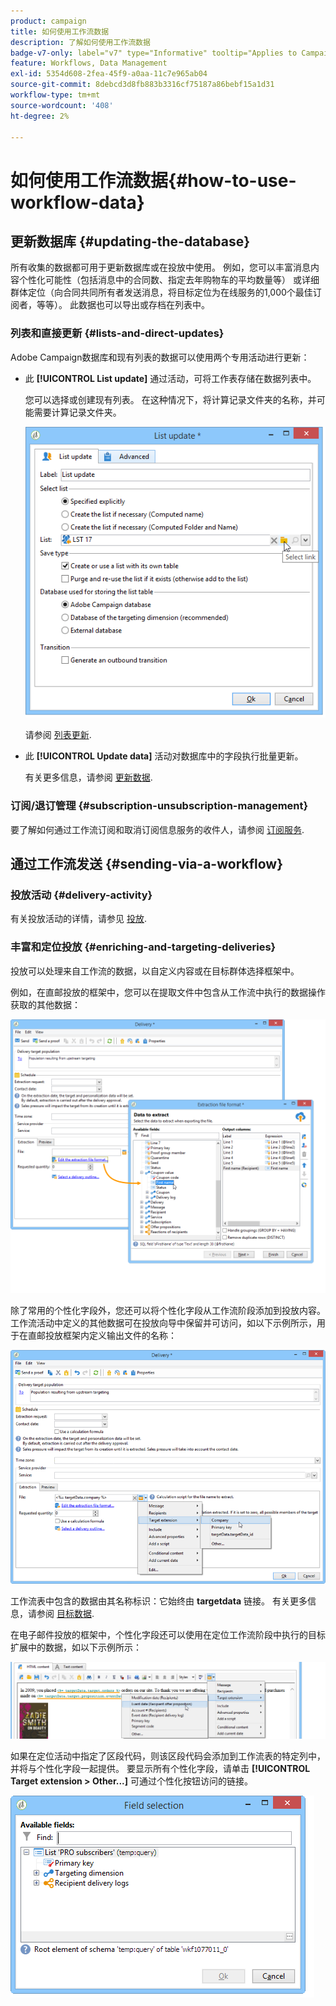 ```yaml
---
product: campaign
title: 如何使用工作流数据
description: 了解如何使用工作流数据
badge-v7-only: label="v7" type="Informative" tooltip="Applies to Campaign Classic v7 only"
feature: Workflows, Data Management
exl-id: 5354d608-2fea-45f9-a0aa-11c7e965ab04
source-git-commit: 8debcd3d8fb883b3316cf75187a86bebf15a1d31
workflow-type: tm+mt
source-wordcount: '408'
ht-degree: 2%

---
```


# 如何使用工作流数据{#how-to-use-workflow-data}



## 更新数据库 {#updating-the-database}

所有收集的数据都可用于更新数据库或在投放中使用。 例如，您可以丰富消息内容个性化可能性（包括消息中的合同数、指定去年购物车的平均数量等） 或详细群体定位（向合同共同所有者发送消息，将目标定位为在线服务的1,000个最佳订阅者，等等）。 此数据也可以导出或存档在列表中。

### 列表和直接更新 {#lists-and-direct-updates}

Adobe Campaign数据库和现有列表的数据可以使用两个专用活动进行更新：

* 此 **[!UICONTROL List update]** 通过活动，可将工作表存储在数据列表中。

   您可以选择或创建现有列表。 在这种情况下，将计算记录文件夹的名称，并可能需要计算记录文件夹。

   ![](assets/s_user_create_list.png)

   请参阅 [列表更新](list-update.md).

* 此 **[!UICONTROL Update data]** 活动对数据库中的字段执行批量更新。

   有关更多信息，请参阅 [更新数据](update-data.md).

### 订阅/退订管理 {#subscription-unsubscription-management}

要了解如何通过工作流订阅和取消订阅信息服务的收件人，请参阅 [订阅服务](subscription-services.md).

## 通过工作流发送 {#sending-via-a-workflow}

### 投放活动 {#delivery-activity}

有关投放活动的详情，请参见 [投放](delivery.md).

### 丰富和定位投放 {#enriching-and-targeting-deliveries}

投放可以处理来自工作流的数据，以自定义内容或在目标群体选择框架中。

例如，在直邮投放的框架中，您可以在提取文件中包含从工作流中执行的数据操作获取的其他数据：

![](assets/s_advuser_add_data_postal_mail.png)

除了常用的个性化字段外，您还可以将个性化字段从工作流阶段添加到投放内容。 工作流活动中定义的其他数据可在投放向导中保留并可访问，如以下示例所示，用于在直邮投放框架内定义输出文件的名称：

![](assets/s_advuser_using_additional_data.png)

工作流表中包含的数据由其名称标识：它始终由 **targetdata** 链接。 有关更多信息，请参阅 [目标数据](data-life-cycle.md#target-data).

在电子邮件投放的框架中，个性化字段还可以使用在定位工作流阶段中执行的目标扩展中的数据，如以下示例所示：

![](assets/s_advuser_add_data_email.png)

如果在定位活动中指定了区段代码，则该区段代码会添加到工作流表的特定列中，并将与个性化字段一起提供。 要显示所有个性化字段，请单击 **[!UICONTROL Target extension > Other...]** 可通过个性化按钮访问的链接。

![](assets/s_advuser_segment_code_select.png)
